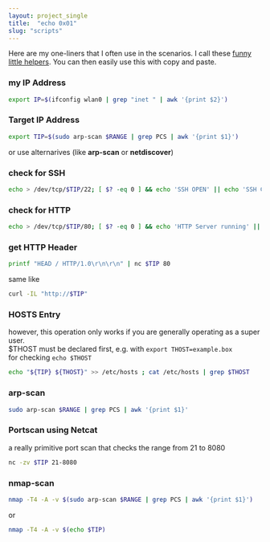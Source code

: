 ```yaml
---
layout: project_single
title:  "echo 0x01"
slug: "scripts"
---
```


Here are my one-liners that I often use in the scenarios. I call these [funny little helpers](https://github.com/AntiSecTech/AntiSecTech.github.io/blob/main/_project/scripts.md). You can then easily use this with copy and paste.

### my IP Address
```sh
export IP=$(ifconfig wlan0 | grep "inet " | awk '{print $2}')
```

### Target IP Address
```sh
export TIP=$(sudo arp-scan $RANGE | grep PCS | awk '{print $1}')
```
or use alternarives (like **arp-scan** or **netdiscover**)

### check for SSH
```sh
echo > /dev/tcp/$TIP/22; [ $? -eq 0 ] && echo 'SSH OPEN' || echo 'SSH CLOSED'
```

### check for HTTP
```sh
echo > /dev/tcp/$TIP/80; [ $? -eq 0 ] && echo 'HTTP Server running' || echo 'HTTP Server not running'
```

### get HTTP Header
```sh
printf "HEAD / HTTP/1.0\r\n\r\n" | nc $TIP 80
```
same like
```sh
curl -IL "http://$TIP"
```

### HOSTS Entry
however, this operation only works if you are generally operating as a super user.<br>
$THOST must be declared first, e.g. with ```export THOST=example.box```<br>
for checking ```echo $THOST```<br>
```sh
echo "${TIP} ${THOST}" >> /etc/hosts ; cat /etc/hosts | grep $THOST
```

### arp-scan
```sh
sudo arp-scan $RANGE | grep PCS | awk '{print $1}'
```

### Portscan using Netcat
a really primitive port scan that checks the range from 21 to 8080
```sh
nc -zv $TIP 21-8080
```

### nmap-scan
```sh
nmap -T4 -A -v $(sudo arp-scan $RANGE | grep PCS | awk '{print $1}')
```
or
```sh
nmap -T4 -A -v $(echo $TIP)
```
